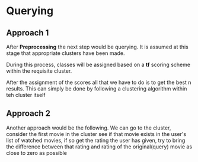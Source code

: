# Querying

## Approach 1

After **Preprocessing** the next step would be querying. It is assumed at this stage that appropriate clusters have been made. 

During this process, classes will be assigned based on a **tf** scoring scheme within the requisite cluster. 

After the assignment of the scores all that we have to do is to get the best n results. This can simply be done by following a clustering algorithm within teh cluster itself

## Approach 2

Another approach would be the following. We can go to the cluster, consider the first movie in the cluster see if that movie exists in the user's list of watched movies, if so get the rating the user has given, try to bring the difference between that rating and rating of the original(query) movie as close to zero as possible 